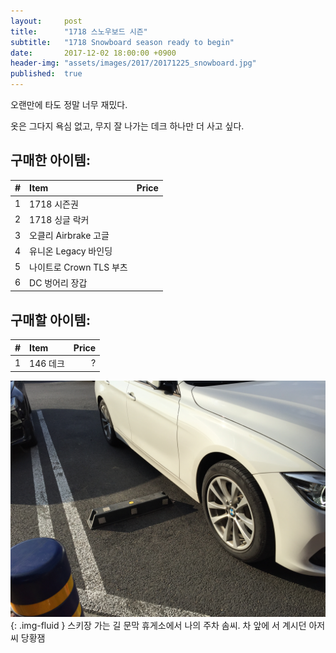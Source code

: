 ```yaml
---
layout:     post
title:      "1718 스노우보드 시즌"
subtitle:   "1718 Snowboard season ready to begin"
date:       2017-12-02 18:00:00 +0900
header-img: "assets/images/2017/20171225_snowboard.jpg"
published:  true
---
```


오랜만에 타도 정말 너무 재밌다.

옷은 그다지 욕심 없고, 무지 잘 나가는 데크 하나만 더 사고 싶다.

## 구매한 아이템:

| # | Item | Price |
| :-: | :- | -: |
| 1 | 1718 시즌권 | <!--229,000--> |
| 2 | 1718 싱글 락커 | <!--90,000--> |
| 3 | 오클리 Airbrake 고글 | <!--295,390--> |
| 4 | 유니온 Legacy 바인딩 | <!--280,000--> |
| 5 | 나이트로 Crown TLS 부츠 | <!--280,000--> |
| 6 | DC 벙어리 장갑 | <!--50,000--> |

<!--| 7 | 홀리데이 바라클라바 | 29,000 |-->
<!--| 8 | 이호토 부츠 드라이팩 | 24,000 |-->

## 구매할 아이템:

| # | Item | Price |
| :-: | :- | -: |
| 1 | 146 데크 | ? |

![문막 휴게소 주차 솜씨](/assets/images/2017/20171202_parking.jpg){: .img-fluid }
<span class="caption text-muted">스키장 가는 길 문막 휴게소에서 나의 주차 솜씨. 차 앞에 서 계시던 아저씨 당황잼</span>
